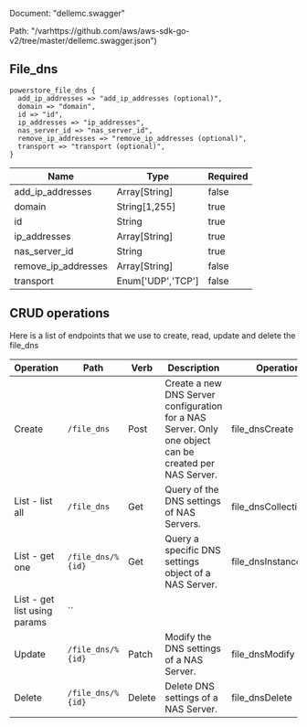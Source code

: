 Document: "dellemc.swagger"


Path: "/varhttps://github.com/aws/aws-sdk-go-v2/tree/master/dellemc.swagger.json")

## File_dns



```puppet
powerstore_file_dns {
  add_ip_addresses => "add_ip_addresses (optional)",
  domain => "domain",
  id => "id",
  ip_addresses => "ip_addresses",
  nas_server_id => "nas_server_id",
  remove_ip_addresses => "remove_ip_addresses (optional)",
  transport => "transport (optional)",
}
```

| Name        | Type           | Required       |
| ------------- | ------------- | ------------- |
|add_ip_addresses | Array[String] | false |
|domain | String[1,255] | true |
|id | String | true |
|ip_addresses | Array[String] | true |
|nas_server_id | String | true |
|remove_ip_addresses | Array[String] | false |
|transport | Enum['UDP','TCP'] | false |



## CRUD operations

Here is a list of endpoints that we use to create, read, update and delete the file_dns

| Operation | Path | Verb | Description | OperationID |
| ------------- | ------------- | ------------- | ------------- | ------------- |
|Create|`/file_dns`|Post|Create a new DNS Server configuration for a NAS Server. Only one object can be created per NAS Server.|file_dnsCreate|
|List - list all|`/file_dns`|Get|Query of the DNS settings of NAS Servers.|file_dnsCollectionQuery|
|List - get one|`/file_dns/%{id}`|Get|Query a specific DNS settings object of a NAS Server.|file_dnsInstanceQuery|
|List - get list using params|``||||
|Update|`/file_dns/%{id}`|Patch|Modify the DNS settings of a NAS Server.|file_dnsModify|
|Delete|`/file_dns/%{id}`|Delete|Delete DNS settings of a NAS Server.|file_dnsDelete|

